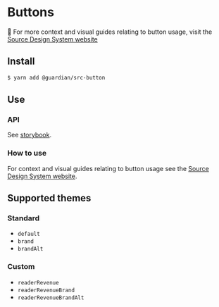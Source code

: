 # Buttons

📣 For more context and visual guides relating to button usage, visit the [Source Design System website](https://www.theguardian.design/2a1e5182b/p/435225-button/)

## Install

```sh
$ yarn add @guardian/src-button
```

## Use

### API

See [storybook](https://guardian.github.io/source/?path=/docs/source-src-button-button--playground).

### How to use

For context and visual guides relating to button usage see the [Source Design System website](https://theguardian.design/2a1e5182b/p/435225-button).

## Supported themes

### Standard

-   `default`
-   `brand`
-   `brandAlt`

### Custom

-   `readerRevenue`
-   `readerRevenueBrand`
-   `readerRevenueBrandAlt`
